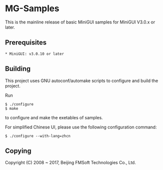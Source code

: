 # MG-Samples

This is the mainline release of basic MiniGUI samples for MiniGUI V3.0.x or later.

## Prerequisites

    * MiniGUI: v3.0.10 or later

## Building

This project uses GNU autoconf/automake scripts to configure and build the project.

Run

	$ ./configure
	$ make

to configure and make the exetables of samples.

For simplified Chinese UI, please use the following configuration command:

	$ ./configure --with-lang=zhcn

## Copying

Copyright (C) 2008 ~ 2017, Beijing FMSoft Technologies Co., Ltd.

